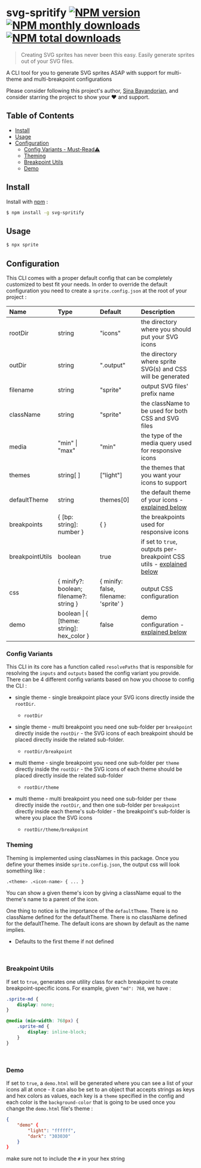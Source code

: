 # svg-spritify [![NPM version](https://img.shields.io/npm/v/svg-spritify.svg?style=flat)](https://www.npmjs.com/package/svg-spritify) [![NPM monthly downloads](https://img.shields.io/npm/dm/svg-spritify.svg?style=flat)](https://npmjs.org/package/svg-spritify) [![NPM total downloads](https://img.shields.io/npm/dt/svg-spritify.svg?style=flat)](https://npmjs.org/package/svg-spritify) 

> Creating SVG sprites has never been this easy. Easily generate sprites out of your SVG files.

A CLI tool for you to generate SVG sprites ASAP with support for multi-theme and multi-breakpoint configurations

Please consider following this project's author, [Sina Bayandorian](https://github.com/sina-byn), and consider starring the project to show your :heart: and support.

## Table of Contents

- [Install](#install)
- [Usage](#usage)
- [Configuration](#configuration)
    - [Config Variants - Must-Read:warning:](#config-variants)
    - [Theming](#theming)
    - [Breakpoint Utils](#breakpoint-utils)
    - [Demo](#demo)

## Install

Install with [npm](https://www.npmjs.com/package/svg-spritify) :

```sh
$ npm install -g svg-spritify
```

## Usage

```sh
$ npx sprite
```

## Configuration

This CLI comes with a proper default config that can be completely customized to best fit your needs. In order to override the default configuration you need to create a `sprite.config.json` at the root of your project :

| Name            | Type                                      | Default                               | Description                                                         |
|:-----------------|:-------------------------------------------|:---------------------------------------|:---------------------------------------------------------------------|
| rootDir         | string                                    | "icons"                               | the directory where you should put your SVG icons                   |
| outDir          | string                                    | ".output"                             | the directory where sprite SVG(s) and CSS will be generated         |
| filename        | string                                    | "sprite"                              | output SVG files' prefix name                                       |
| className       | string                                    | "sprite"                              | the className to be used for both CSS and SVG files                 |
| media           | "min" \| "max"                            | "min"                                 | the type of the media query used for responsive icons               |
| themes          | string[ ]                                  | ["light"]                             | the themes that you want your icons to support                      |
| defaultTheme    | string                                    | themes[0]                             | the default theme of your icons - [explained below](#theming)                   |
| breakpoints     | { [bp: string]: number }                  | { }                                   | the breakpoints used for responsive icons                           |
| breakpointUtils | boolean                                   | true                                  | if set to `true`, outputs per-breakpoint CSS utils - [explained below](#breakpoint-utils) |
| css             | { minify?: boolean; filename?: string }   | { minify: false, filename: 'sprite' } | output CSS configuration                                            |
| demo            | boolean \| { [theme: string]: hex_color } | false                                 | demo configuration - [explained below](#demo)                                |

### Config Variants

This CLI in its core has a function called `resolvePaths` that is responsible for resolving the `inputs` and `outputs` based the config variant you provide. There can be 4 different config variants based on how you choose to config the CLI :

- single theme - single breakpoint
place your SVG icons directly inside the `rootDir`.
    - `rootDir`

- single theme - multi breakpoint
you need one sub-folder per `breakpoint` directly inside the `rootDir` - the SVG icons of each breakpoint should be placed directly inside the related sub-folder.
    - `rootDir/breakpoint`

- multi theme - single breakpoint
you need one sub-folder per `theme` directly inside the `rootDir` - the SVG icons of each theme should be placed directly inside the related sub-folder
    - `rootDir/theme`

- multi theme - multi breakpoint
you need one sub-folder per `theme` directly inside the `rootDir`, and then one sub-folder per `breakpoint` directly inside each theme's sub-folder - the breakpoint's sub-folder is where you place the SVG icons
    - `rootDir/theme/breakpoint`

### Theming

Theming is implemented using classNames in this package. Once you define your themes inside `sprite.config.json`, the output css will look something like :

```css
.<theme> .<icon-name> { ... }
```

You can show a given theme's icon by giving a className equal to the theme's name to a parent of the icon.

One thing to notice is the importance of the `defaultTheme`. There is no className defined for the defaultTheme. There is no className defined for the defaultTheme. The default icons are shown by default as the name implies.
- Defaults to the first theme if not defined
<br />

### Breakpoint Utils
If set to `true`, generates one utility class for each breakpoint to create breakpoint-specific icons. For example, given `"md": 768`, we have :

```css
.sprite-md {
    display: none;
}

@media (min-width: 768px) {
    .sprite-md {
        display: inline-block;
    }
}
```
<br />

### Demo

If set to `true`, a `demo.html` will be generated where you can see a list of your icons all at once - it can also be set to an object that accepts strings as keys and hex colors as values, each key is a `theme` specified in the config and each color is the `background-color` that is going to be used once you change the `demo.html` file's theme :


```json
{
    "demo" {
        "light": "ffffff",
        "dark": "303030"
    }
}
```
make sure not to include the `#` in your hex string
<br />
